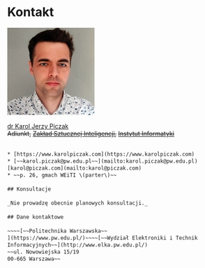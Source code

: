 # Kontakt

![](.gitbook/assets/karolpiczak-2019.png)

[dr Karol Jerzy Piczak](https://www.karolpiczak.com)  
~~Adiunkt,~~ [~~Zakład Sztucznej Inteligencji~~](http://ai.ii.pw.edu.pl/)~~,~~ [~~Instytut Informatyki~~](http://ii.pw.edu.pl)  
~~~~\(_obecnie nie pracuję już na PW, materiały udostępnione w celach archiwalnych_\)

* [https://www.karolpiczak.com](https://www.karolpiczak.com)  
* [~~karol.piczak@pw.edu.pl~~](mailto:karol.piczak@pw.edu.pl)  [karol@piczak.com](mailto:karol@piczak.com)
* ~~p. 26, gmach WEiTI \(parter\)~~  

## Konsultacje

_Nie prowadzę obecnie planowych konsultacji._

## Dane kontaktowe

~~~~[~~Politechnika Warszawska~~    
](https://www.pw.edu.pl/)~~~~[~~Wydział Elektroniki i Technik Informacyjnych~~](http://www.elka.pw.edu.pl/)  
~~ul. Nowowiejska 15/19  
00-665 Warszawa~~


